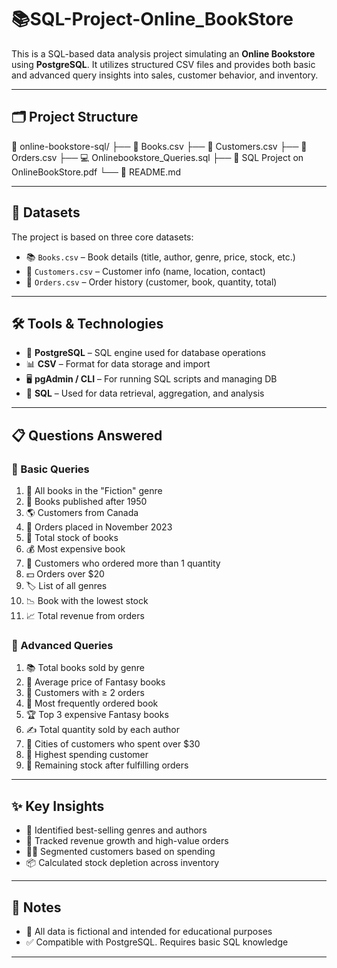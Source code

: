 # 📚SQL-Project-Online_BookStore

This is a SQL-based data analysis project simulating an **Online Bookstore** using **PostgreSQL**. It utilizes structured CSV files and provides both basic and advanced query insights into sales, customer behavior, and inventory.

---

## 🗂️ Project Structure

📁 online-bookstore-sql/
├── 📄 Books.csv
├── 📄 Customers.csv
├── 📄 Orders.csv
├── 💻 Onlinebookstore_Queries.sql
├── 📘 SQL Project on OnlineBookStore.pdf
└── 📝 README.md


---

## 🧾 Datasets

The project is based on three core datasets:

- 📚 `Books.csv` – Book details (title, author, genre, price, stock, etc.)
- 👤 `Customers.csv` – Customer info (name, location, contact)
- 🛒 `Orders.csv` – Order history (customer, book, quantity, total)

---

## 🛠️ Tools & Technologies

- 🐘 **PostgreSQL** – SQL engine used for database operations
- 📊 **CSV** – Format for data storage and import
- 🖥️ **pgAdmin / CLI** – For running SQL scripts and managing DB
- 📝 **SQL** – Used for data retrieval, aggregation, and analysis

---

## 📋 Questions Answered

### 🔹 Basic Queries

1. 📖 All books in the "Fiction" genre  
2. 📅 Books published after 1950  
3. 🌎 Customers from Canada  
4. 📆 Orders placed in November 2023  
5. 🧮 Total stock of books  
6. 💰 Most expensive book  
7. 👥 Customers who ordered more than 1 quantity  
8. 💵 Orders over $20  
9. 🏷️ List of all genres  
10. 📉 Book with the lowest stock  
11. 📈 Total revenue from orders  

### 🔸 Advanced Queries

1. 📚 Total books sold by genre  
2. 🧙 Average price of Fantasy books  
3. 👥 Customers with ≥ 2 orders  
4. 🔁 Most frequently ordered book  
5. 🏆 Top 3 expensive Fantasy books  
6. ✍️ Total quantity sold by each author  
7. 🌆 Cities of customers who spent over $30  
8. 👑 Highest spending customer  
9. 🧾 Remaining stock after fulfilling orders  

---

## ✨ Key Insights

- 🧠 Identified best-selling genres and authors  
- 💸 Tracked revenue growth and high-value orders  
- 🧍‍♂️ Segmented customers based on spending  
- 📦 Calculated stock depletion across inventory  

---

## 📌 Notes

- 📁 All data is fictional and intended for educational purposes
- ✅ Compatible with PostgreSQL. Requires basic SQL knowledge

---


